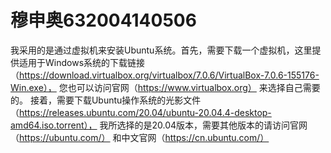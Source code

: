 # 穆申奥632004140506
我采用的是通过虚拟机来安装Ubuntu系统。首先，需要下载一个虚拟机，这里提供适用于Windows系统的下载链接（https://download.virtualbox.org/virtualbox/7.0.6/VirtualBox-7.0.6-155176-Win.exe）， 您也可以访问官网（https://www.virtualbox.org） 来选择自己需要的。
接着，需要下载Ubuntu操作系统的光影文件（https://releases.ubuntu.com/20.04/ubuntu-20.04.4-desktop-amd64.iso.torrent）， 我所选择的是20.04版本，需要其他版本的请访问官网（https://ubuntu.com/） 和中文官网（https://cn.ubuntu.com/）
